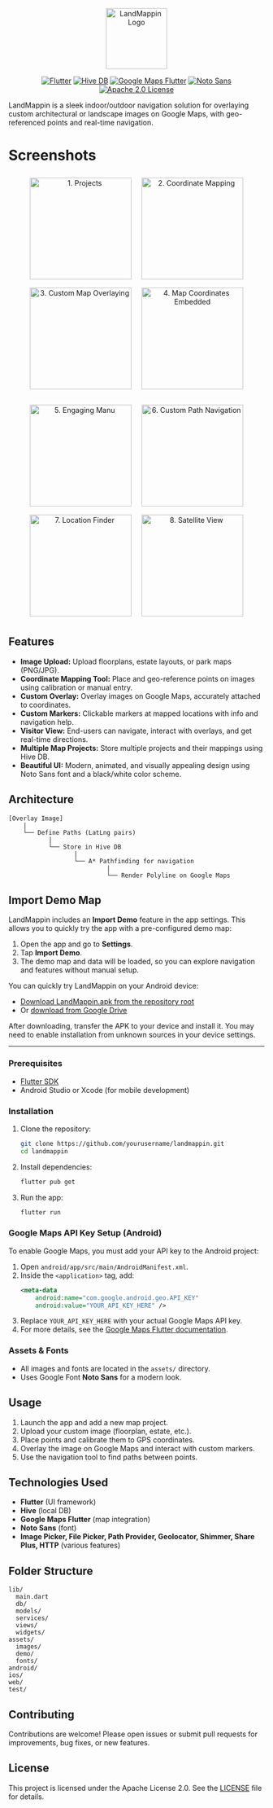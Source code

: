 

<p align="center">
  <img src="assets/images/logo.png" alt="LandMappin Logo" width="120" />
</p>

<p align="center">
  <a href="https://flutter.dev"><img src="https://img.shields.io/badge/Flutter-3.22-blue?logo=flutter" alt="Flutter"></a>
  <a href="https://pub.dev/packages/hive"><img src="https://img.shields.io/badge/Hive-DB-yellow?logo=hive" alt="Hive DB"></a>
  <a href="https://pub.dev/packages/google_maps_flutter"><img src="https://img.shields.io/badge/Google%20Maps-Plugin-green?logo=googlemaps" alt="Google Maps Flutter"></a>
  <a href="https://pub.dev/packages/noto_sans"><img src="https://img.shields.io/badge/Noto%20Sans-Font-black?logo=googlefonts" alt="Noto Sans"></a>
  <a href="https://github.com/iyinusa/landmappin/blob/main/LICENSE"><img src="https://img.shields.io/badge/License-Apache%202.0-blue.svg" alt="Apache 2.0 License"></a>
</p>

LandMappin is a sleek indoor/outdoor navigation solution for overlaying custom architectural or landscape images on Google Maps, with geo-referenced points and real-time navigation.

# Screenshots

<p align="center">
  <img src="screenshots/1. Projects.png" alt="1. Projects" width="200" style="margin:8px;" />
  <img src="screenshots/2. Coordinate Mapping.png" alt="2. Coordinate Mapping" width="200" style="margin:8px;" />
  <img src="screenshots/3. Custom Map Overlaying.png" alt="3. Custom Map Overlaying" width="200" style="margin:8px;" />
  <img src="screenshots/4. Map Coordinates Embedded.png" alt="4. Map Coordinates Embedded" width="200" style="margin:8px;" />
</p>
<p align="center">
  <img src="screenshots/5. Engaging Manu.png" alt="5. Engaging Manu" width="200" style="margin:8px;" />
  <img src="screenshots/6. Custom Path Navigation.png" alt="6. Custom Path Navigation" width="200" style="margin:8px;" />
  <img src="screenshots/7. Location Finder.png" alt="7. Location Finder" width="200" style="margin:8px;" />
  <img src="screenshots/8. Satellite View.png" alt="8. Satellite View" width="200" style="margin:8px;" />
</p>

## Features

- **Image Upload:** Upload floorplans, estate layouts, or park maps (PNG/JPG).
- **Coordinate Mapping Tool:** Place and geo-reference points on images using calibration or manual entry.
- **Custom Overlay:** Overlay images on Google Maps, accurately attached to coordinates.
- **Custom Markers:** Clickable markers at mapped locations with info and navigation help.
- **Visitor View:** End-users can navigate, interact with overlays, and get real-time directions.
- **Multiple Map Projects:** Store multiple projects and their mappings using Hive DB.
- **Beautiful UI:** Modern, animated, and visually appealing design using Noto Sans font and a black/white color scheme.

## Architecture

```
[Overlay Image]
    |
    └── Define Paths (LatLng pairs)
           |
           └── Store in Hive DB
                  |
                  └── A* Pathfinding for navigation
                           |
                           └── Render Polyline on Google Maps
```



## Import Demo Map

LandMappin includes an **Import Demo** feature in the app settings. This allows you to quickly try the app with a pre-configured demo map:

1. Open the app and go to **Settings**.
2. Tap **Import Demo**.
3. The demo map and data will be loaded, so you can explore navigation and features without manual setup.


You can quickly try LandMappin on your Android device:

- [Download LandMappin.apk from the repository root](./LandMappin.apk)
- Or [download from Google Drive](https://drive.google.com/file/d/1f-etWV2puttWS2ZZI8SmhJZn--WVW3MY/view?usp=sharing)

After downloading, transfer the APK to your device and install it. You may need to enable installation from unknown sources in your device settings.

---

### Prerequisites
- [Flutter SDK](https://flutter.dev/docs/get-started/install)
- Android Studio or Xcode (for mobile development)

### Installation
1. Clone the repository:
   ```sh
   git clone https://github.com/yourusername/landmappin.git
   cd landmappin
   ```
2. Install dependencies:
   ```sh
   flutter pub get
   ```
3. Run the app:
   ```sh
   flutter run
   ```


### Google Maps API Key Setup (Android)

To enable Google Maps, you must add your API key to the Android project:

1. Open `android/app/src/main/AndroidManifest.xml`.
2. Inside the `<application>` tag, add:
   ```xml
   <meta-data
       android:name="com.google.android.geo.API_KEY"
       android:value="YOUR_API_KEY_HERE" />
   ```
3. Replace `YOUR_API_KEY_HERE` with your actual Google Maps API key.
4. For more details, see the [Google Maps Flutter documentation](https://pub.dev/packages/google_maps_flutter).

### Assets & Fonts
- All images and fonts are located in the `assets/` directory.
- Uses Google Font **Noto Sans** for a modern look.

## Usage

1. Launch the app and add a new map project.
2. Upload your custom image (floorplan, estate, etc.).
3. Place points and calibrate them to GPS coordinates.
4. Overlay the image on Google Maps and interact with custom markers.
5. Use the navigation tool to find paths between points.

## Technologies Used

- **Flutter** (UI framework)
- **Hive** (local DB)
- **Google Maps Flutter** (map integration)
- **Noto Sans** (font)
- **Image Picker, File Picker, Path Provider, Geolocator, Shimmer, Share Plus, HTTP** (various features)

## Folder Structure

```
lib/
  main.dart
  db/
  models/
  services/
  views/
  widgets/
assets/
  images/
  demo/
  fonts/
android/
ios/
web/
test/
```

## Contributing

Contributions are welcome! Please open issues or submit pull requests for improvements, bug fixes, or new features.

## License

This project is licensed under the Apache License 2.0. See the [LICENSE](LICENSE) file for details.
